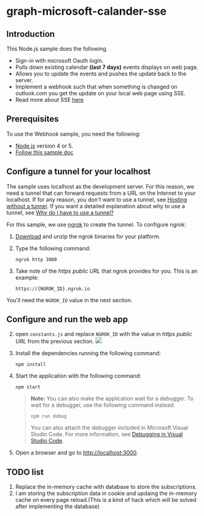 # graph-microsoft-calander-sse

## Introduction
<a name="introduction"></a>

This Node.js sample does the following.

- Sign-in with microsoft Oauth login.
- Pulls down existing calendar **(last 7 days)** events displays on web page.
- Allows you to update the events and pushes the update back to the server.
- Implement a webhook such that when something is changed on outlook.com you get the update on your local web page using SSE.
- Read more about SSE [here](https://medium.com/@moinism/using-nodejs-for-uni-directional-event-streaming-sse-c80538e6e82e)

## Prerequisites
<a name="prerequisites"></a>

To use the Webhook sample, you need the following:

- [Node.js](https://nodejs.org/) version 4 or 5.
- [Follow this sample doc](https://docs.microsoft.com/en-us/outlook/rest/node-tutorial)


## Configure a tunnel for your localhost

The sample uses localhost as the development server. For this reason, we need a tunnel that can forward requests from a URL on the Internet to your localhost. If for any reason, you don't want to use a tunnel, see [Hosting without a tunnel](https://github.com/OfficeDev/Microsoft-Graph-Nodejs-Webhooks/wiki/Hosting-the-sample-without-a-tunnel). If you want a detailed explanation about why to use a tunnel, see [Why do I have to use a tunnel?](https://github.com/OfficeDev/Microsoft-Graph-Nodejs-Webhooks/wiki/Why-do-I-have-to-use-a-tunnel)

For this sample, we use [ngrok](https://ngrok.com/) to create the tunnel. To configure ngrok:

1. [Download](https://ngrok.com/download) and unzip the ngrok binaries for your platform.
1. Type the following command:

    ```Shell
    ngrok http 3000
    ```

1. Take note of the *https public URL* that ngrok provides for you. This is an example:

    ```http
    https://{NGROK_ID}.ngrok.io
    ```

You'll need the `NGROK_ID` value in the next section.

## Configure and run the web app
2. open `constants.js` and replace `NGROK_ID` with the value in *https public URL* from the previous section.
![](const)

1. Install the dependencies running the following command:

    ```Shell
    npm install
    ```

1. Start the application with the following command:

    ```Shell
    npm start
    ```
    > **Note:** You can also make the application wait for a debugger. To wait for a debugger, use the following command instead:
    >
    > ```Shell
    > npm run debug
    > ```
    > You can also attach the debugger included in Microsoft Visual Studio Code. For more information, see [Debugging in Visual Studio Code](https://code.visualstudio.com/Docs/editor/debugging).

1. Open a browser and go to [http://localhost:3000](http://localhost:3000).

## TODO list
1. Replace the in-memory cache with database to store the subscriptions.
2. I am storing the subscription data in cookie and updaing the in-memory cache on every page reload.(This is a kind of hack which will be solved after implementing the database)

